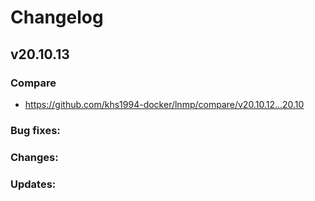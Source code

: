 # Changelog

## v20.10.13

### Compare

* https://github.com/khs1994-docker/lnmp/compare/v20.10.12...20.10

### Bug fixes:

### Changes:

### Updates:
